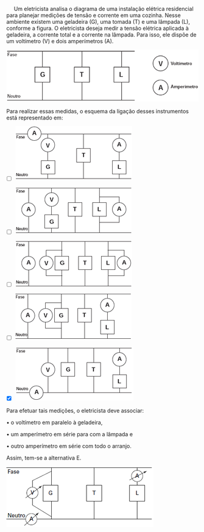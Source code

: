 

     Um eletricista analisa o diagrama de uma instalação elétrica residencial para planejar medições de tensão e corrente em uma cozinha. Nesse ambiente existem uma geladeira (G), uma tomada (T) e uma lâmpada (L), conforme a figura. O eletricista deseja medir a tensão elétrica aplicada à geladeira, a corrente total e a corrente na lâmpada. Para isso, ele dispõe de um voltímetro (V) e dois amperímetros (A).

![](0a18e36e-4827-a5b0-f58d-bd8d287eb16e.png)

Para realizar essas medidas, o esquema da ligação desses instrumentos está representado em:



- [ ] ![](a9574e94-021d-7510-0029-56e3b3962657.png)
- [ ] ![](7bba9edd-297a-419d-0343-8f7d235dc060.png)
- [ ] ![](ba2ea263-950d-e6a9-3567-539d46cab614.png)
- [ ] ![](c64e5c48-aed3-7d6f-af5d-0019425454f0.png)
- [x] ![](202ea7ff-e833-e4f6-72f6-871cc516a40f.png)


Para efetuar tais medições, o eletricista deve associar:

• o voltímetro em paralelo à geladeira,

• um amperímetro em série para com a lâmpada e

• outro amperímetro em série com todo o arranjo.

Assim, tem-se a alternativa E.

![](4e06e742-61e5-5dfb-cb03-3a010684fe75.png)

